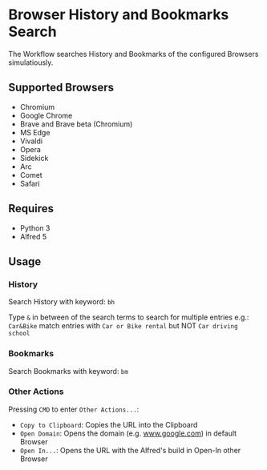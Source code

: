 # Browser History and Bookmarks Search

The Workflow searches History and Bookmarks of the configured Browsers simulatiously.

## Supported Browsers

- Chromium
- Google Chrome
- Brave and Brave beta (Chromium)
- MS Edge
- Vivaldi
- Opera
- Sidekick
- Arc
- Comet
- Safari

## Requires

* Python 3
* Alfred 5

## Usage

### History


Search History with keyword: `bh`

Type `&` in between of the search terms to search for multiple entries e.g.:
 `Car&Bike` match entries with `Car or Bike rental` but NOT `Car driving school`

### Bookmarks

Search Bookmarks with keyword: `bm`

### Other Actions

Pressing `CMD` to enter `Other Actions...`:

* `Copy to Clipboard`: Copies the URL into the Clipboard
* `Open Domain`: Opens the domain  (e.g. www.google.com) in default Browser
* `Open In...`: Opens the URL with the Alfred's build in Open-In other Browser
